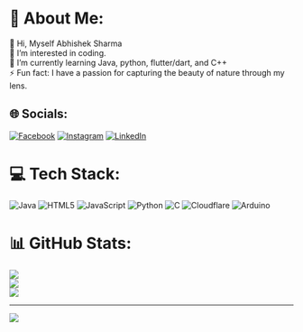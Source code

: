 # 💫 About Me:
👋 Hi, Myself Abhishek Sharma<br>👀 I’m interested in coding.<br>🌱 I’m currently learning Java, python, flutter/dart, and C++<br>⚡ Fun fact: I have a passion for capturing the beauty of nature through my lens.

## 🌐 Socials:
[![Facebook](https://img.shields.io/badge/Facebook-%231877F2.svg?logo=Facebook&logoColor=white)](https://facebook.com/Sharmaabhi024) [![Instagram](https://img.shields.io/badge/Instagram-%23E4405F.svg?logo=Instagram&logoColor=white)](https://instagram.com/itx_abhi_sharma) [![LinkedIn](https://img.shields.io/badge/LinkedIn-%230077B5.svg?logo=linkedin&logoColor=white)](https://linkedin.com/in/abhishek-sharma0) 

# 💻 Tech Stack:
![Java](https://img.shields.io/badge/java-%23ED8B00.svg?style=for-the-badge&logo=openjdk&logoColor=white) ![HTML5](https://img.shields.io/badge/html5-%23E34F26.svg?style=for-the-badge&logo=html5&logoColor=white) ![JavaScript](https://img.shields.io/badge/javascript-%23323330.svg?style=for-the-badge&logo=javascript&logoColor=%23F7DF1E) ![Python](https://img.shields.io/badge/python-3670A0?style=for-the-badge&logo=python&logoColor=ffdd54) ![C](https://img.shields.io/badge/c-%2300599C.svg?style=for-the-badge&logo=c&logoColor=white) ![Cloudflare](https://img.shields.io/badge/Cloudflare-F38020?style=for-the-badge&logo=Cloudflare&logoColor=white) ![Arduino](https://img.shields.io/badge/-Arduino-00979D?style=for-the-badge&logo=Arduino&logoColor=white)
# 📊 GitHub Stats:
![](https://github-readme-stats.vercel.app/api?username=Abhi5412174&theme=dark&hide_border=false&include_all_commits=false&count_private=false)<br/>
![](https://github-readme-streak-stats.herokuapp.com/?user=Abhi5412174&theme=dark&hide_border=false)<br/>
![](https://github-readme-stats.vercel.app/api/top-langs/?username=Abhi5412174&theme=dark&hide_border=false&include_all_commits=false&count_private=false&layout=compact)


---
[![](https://visitcount.itsvg.in/api?id=Abhi5412174&icon=0&color=0)](https://visitcount.itsvg.in)

